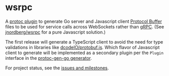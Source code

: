 # wsrpc
A [protoc plugin](https://github.com/golang/protobuf/tree/master/protoc-gen-go) to generate Go server and Javascript client [Protocol Buffer](https://developers.google.com/protocol-buffers/) files to be used for service calls across WebSockets rather than [gRPC](https://grpc.io/).
(See [jnordberg/wsrpc](https://github.com/jnordberg/wsrpc) for a pure Javascript solution.)

The first release will generate a TypeScript client to avoid the need for type validations in libraries like [dcodeIO/protobuf.js](https://github.com/dcodeIO/ProtoBuf.js/). Which flavor of Javascript client to generate will be implemented as a secondary plugin per the `Plugin` interface in the [protoc-gen-go generator](https://github.com/golang/protobuf/blob/master/protoc-gen-go/generator/generator.go).

For project status, see the [issues and milestones](https://github.com/toba/wsrpc/issues).

